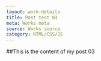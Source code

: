 ```yaml
---
layout: work-details
title: Post test 03
meta: Works meta
source: Works source
category: HTML/CSS/JS
---
```



##This is the content of my post 03